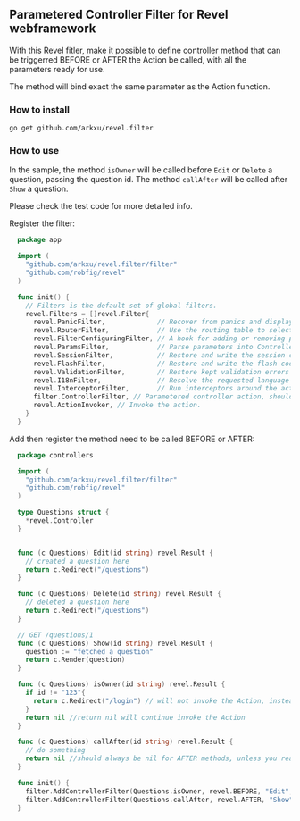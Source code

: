 Parametered Controller Filter for Revel webframework
----------------

With this Revel fitler, make it possible to define controller method that can be triggerred BEFORE
or AFTER the Action be called, with all the parameters ready for use.

The method will bind exact the same parameter as the Action function.

### How to install 
`go get github.com/arkxu/revel.filter`

### How to use

In the sample, the method `isOwner` will be called before `Edit` or `Delete` a question, passing the question id. 
The method `callAfter` will be called after `Show` a question.

Please check the test code for more detailed info.

Register the filter:

```Go
  package app

  import (
    "github.com/arkxu/revel.filter/filter"
    "github.com/robfig/revel"
  )

  func init() {
    // Filters is the default set of global filters.
    revel.Filters = []revel.Filter{
      revel.PanicFilter,             // Recover from panics and display an error page instead.
      revel.RouterFilter,            // Use the routing table to select the right Action
      revel.FilterConfiguringFilter, // A hook for adding or removing per-Action filters.
      revel.ParamsFilter,            // Parse parameters into Controller.Params.
      revel.SessionFilter,           // Restore and write the session cookie.
      revel.FlashFilter,             // Restore and write the flash cookie.
      revel.ValidationFilter,        // Restore kept validation errors and save new ones from cookie.
      revel.I18nFilter,              // Resolve the requested language
      revel.InterceptorFilter,       // Run interceptors around the action.
      filter.ControllerFilter, // Parametered controller action, should be put just before ActionInvoker
      revel.ActionInvoker, // Invoke the action.
    }
  }
```

Add then register the method need to be called BEFORE or AFTER:

```Go
  package controllers

  import (
    "github.com/arkxu/revel.filter/filter"
    "github.com/robfig/revel"
  )

  type Questions struct {
    *revel.Controller
  }


  func (c Questions) Edit(id string) revel.Result {
    // created a question here
    return c.Redirect("/questions")
  }

  func (c Questions) Delete(id string) revel.Result {
    // deleted a question here
    return c.Redirect("/questions")
  }  

  // GET /questions/1
  func (c Questions) Show(id string) revel.Result {
    question := "fetched a question"
    return c.Render(question)
  }

  func (c Questions) isOwner(id string) revel.Result {
    if id != "123"{
      return c.Redirect("/login") // will not invoke the Action, instead it will redirect to login
    }
    return nil //return nil will continue invoke the Action
  }

  func (c Questions) callAfter(id string) revel.Result {
    // do something
    return nil //should always be nil for AFTER methods, unless you really know what you are doing here
  }

  func init() {
    filter.AddControllerFilter(Questions.isOwner, revel.BEFORE, "Edit", "Delete")
    filter.AddControllerFilter(Questions.callAfter, revel.AFTER, "Show")
  }

```